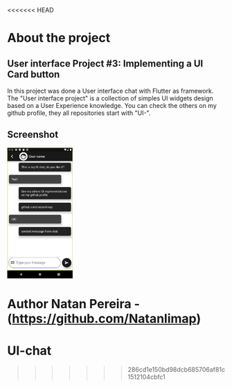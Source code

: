 <<<<<<< HEAD
# About the project

## User interface Project #3: Implementing a UI Card button
In this project was done a User interface chat with Flutter as framework.
The "User interface project" is a collection of simples UI widgets design based on a User Experience knowledge. You can check the others on my github profile, they all repositories start with "UI-".

## Screenshot
<img src="https://github.com/Natanlimap/UI-Chat/blob/master/Screenshot/uichat.png" width="30%"  height="30%" />

Author
Natan Pereira - (https://github.com/Natanlimap)
=======
# UI-chat
>>>>>>> 286cd1e150bd98dcb685706af81c1512104cbfc1
